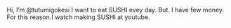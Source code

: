 Hi, I’m @tutumigokesi
I want to eat SUSHI evey day.
But. I have few money.
For this reason.I watch making SUSHI at youtube.
